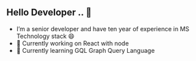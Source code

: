 ## Hello Developer .. 👋 
<ul dir="auto">
   <li> I’m a senior developer and have ten year of experience in MS Technology stack 😄 </li>
  <li>🔭 Currently working on React with node </li>
  <li>🌱 Currently learning GQL Graph Query Language </li>
<!--
